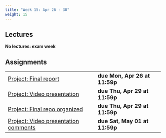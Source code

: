 ```yaml
---
title: "Week 15: Apr 26 - 30"
weight: 15
---
```


<style>
table {
font-size: 18px;
}

</style>


## Lectures

**No lectures: exam week**

## Assignments

|                        |   |
|------------------------|---|
|[Project: Final report](https://sta210-sp21.netlify.app/project/) | **due Mon, Apr 26 at 11:59p**| 
|[Project: Video presentation](https://sta210-sp21.netlify.app/project/) | **due Thu, Apr 29 at 11:59p**| 
|[Project: Final repo organized](https://sta210-sp21.netlify.app/project/) | **due Thu, Apr 29 at 11:59p**| 
|[Project: Video presentation comments](https://sta210-sp21.netlify.app/project/) | **due Sat, May 01 at 11:59p**| 





